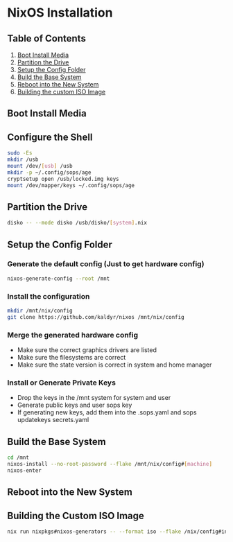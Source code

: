 # NixOS Installation

## Table of Contents
1. [Boot Install Media](#boot-install-media)
1. [Partition the Drive](#partition-the-drive)
1. [Setup the Config Folder](#setup-the-config-folder)
1. [Build the Base System](#build-the-base-system)
1. [Reboot into the New System](#reboot-into-the-new-system)
1. [Building the custom ISO Image](#building-the-custom-iso-image)

## Boot Install Media

## Configure the Shell
```bash
sudo -Es
mkdir /usb
mount /dev/[usb] /usb
mkdir -p ~/.config/sops/age
cryptsetup open /usb/locked.img keys
mount /dev/mapper/keys ~/.config/sops/age
```
## Partition the Drive  
```bash
disko -- --mode disko /usb/disko/[system].nix
```
## Setup the Config Folder

### Generate the default config (Just to get hardware config)  
```bash
nixos-generate-config --root /mnt
```
### Install the configuration
```bash
mkdir /mnt/nix/config
git clone https://github.com/kaldyr/nixos /mnt/nix/config
```
### Merge the generated hardware config  
- Make sure the correct graphics drivers are listed  
- Make sure the filesystems are correct  
- Make sure the state version is correct in system and home manager

### Install or Generate Private Keys
- Drop the keys in the /mnt system for system and user
- Generate public keys and user sops key
- If generating new keys, add them into the .sops.yaml and sops updatekeys secrets.yaml

## Build the Base System
```bash
cd /mnt
nixos-install --no-root-password --flake /mnt/nix/config#[machine]
nixos-enter
```
## Reboot into the New System

## Building the Custom ISO Image
```bash
nix run nixpkgs#nixos-generators -- --format iso --flake /nix/config#installer -o nixos.iso
```
